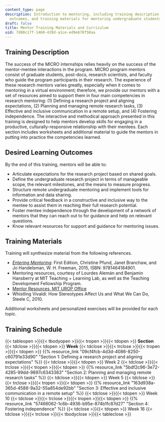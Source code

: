 ```yaml
---
content_type: page
description: Introduction to mentoring, including training description, desired learning
  outcomes, and training materials for mentoring undergraduate students.
draft: false
title: Mentor Training Materials and Curriculum
uid: 7d80c17f-1460-439d-a1ce-ed9e670f50aa
---
```

## Training Description

The success of the MICRO internships relies heavily on the success of the mentor-mentee interactions in the program. MICRO program mentors consist of graduate students, post-docs, research scientists, and faculty who guide the program participants in their research. The experience of these research mentors varies greatly, especially when it comes to mentoring in a virtual environment; therefore, we provide our mentors with a set of resources aimed to support them in four main competencies in research mentoring: (1) Defining a research project and aligning expectations, (2) Planning and managing remote research tasks, (3) Effective and inclusive communication in a remote setup, and (4) Fostering independence. The interactive and methodical approach presented in this training is designed to help mentors develop skills for engaging in a productive, culturally-responsive relationship with their mentees. Each section includes worksheets and additional material to guide the mentors in putting into practice the competencies learned.

## Desired Learning Outcomes

By the end of this training, mentors will be able to:

- Articulate expectations for the research project based on shared goals.
- Define the undergraduate research project in terms of manageable scope, the relevant milestones, and the means to measure progress.
- Structure remote undergraduate mentoring and implement tools for information and data sharing.
- Provide critical feedback in a constructive and inclusive way to the mentee to assist them in reaching their full research potential.
- Foster mentee independence through the development of a network of mentors that they can reach out to for guidance and help on relevant questions.
- Know relevant resources for support and guidance for mentoring issues.

## Training Materials

Training will synthesize material from the following references.

- [*Entering Mentoring*](https://cimerproject.org/entering-mentoring/): First Edition, Christine Pfund, Janet Branchaw, and Jo Handelsman, W. H. Freeman, 2015, ISBN: 9781464184901.
- Mentoring resources, courtesy of Lourdes Alemán and Benjamin Hansberry at MIT Teaching + Learning Lab, as well as the Teaching Development Fellowship Program.
- [Mentor Resources, MIT UROP Office](https://urop.mit.edu/mentors/resources)
- Whistling Vivaldi: How Stereotypes Affect Us and What We Can Do, Steele C, 2010.

Additional worksheets and personalized exercises will be provided for each topic.

## Training Schedule

{{< tableopen >}}{{< tbodyopen >}}{{< tropen >}}{{< tdopen >}}
**Section**
{{< tdclose >}}{{< tdopen >}}
**Week**
{{< tdclose >}}{{< trclose >}}{{< tropen >}}{{< tdopen >}}
{{% resource_link "09cf4fcb-4d3d-4086-8250-c60791e33d90" "Section 1: Defining a research project and aligning expectations" %}}
{{< tdclose >}}{{< tdopen >}}
Week 2
{{< tdclose >}}{{< trclose >}}{{< tropen >}}{{< tdopen >}}
{{% resource_link "5bdf2c96-3e72-4285-99dd-9897c6343383" "Section 2: Planning and managing remote research tasks" %}}
{{< tdclose >}}{{< tdopen >}}
Week 5
{{< tdclose >}}{{< trclose >}}{{< tropen >}}{{< tdopen >}}
{{% resource_link "163d938a-365d-4588-9a32-55a854de92bb" "Section 3: Effective and inclusive communication in a remote setup" %}}
{{< tdclose >}}{{< tdopen >}}
Week 10
{{< tdclose >}}{{< trclose >}}{{< tropen >}}{{< tdopen >}}
{{% resource_link "57466062-1c6b-4936-b95e-874b1fc87d27" "Section 4: Fostering independence" %}}
{{< tdclose >}}{{< tdopen >}}
Week 16
{{< tdclose >}}{{< trclose >}}{{< tbodyclose >}}{{< tableclose >}}